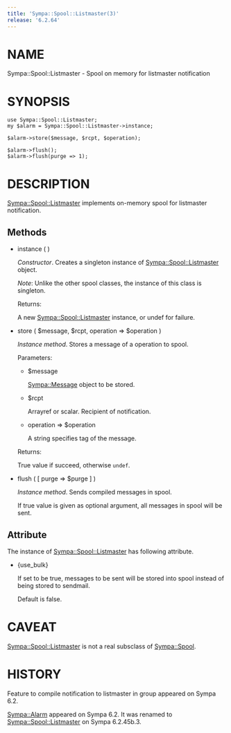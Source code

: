 ```yaml
---
title: 'Sympa::Spool::Listmaster(3)'
release: '6.2.64'
---
```


# NAME

Sympa::Spool::Listmaster - Spool on memory for listmaster notification

# SYNOPSIS

    use Sympa::Spool::Listmaster;
    my $alarm = Sympa::Spool::Listmaster->instance;

    $alarm->store($message, $rcpt, $operation);

    $alarm->flush();
    $alarm->flush(purge => 1);

# DESCRIPTION

[Sympa::Spool::Listmaster](./Sympa-Spool-Listmaster.3.md) implements on-memory spool for
listmaster notification.

## Methods

- instance ( )

    _Constructor_.
    Creates a singleton instance of [Sympa::Spool::Listmaster](./Sympa-Spool-Listmaster.3.md) object.

    _Note_:
    Unlike the other spool classes, the instance of this class is singleton.

    Returns:

    A new [Sympa::Spool::Listmaster](./Sympa-Spool-Listmaster.3.md) instance, or undef for failure.

- store ( $message, $rcpt, operation => $operation )

    _Instance method_.
    Stores a message of a operation to spool.

    Parameters:

    - $message

        [Sympa::Message](./Sympa-Message.3.md) object to be stored.

    - $rcpt

        Arrayref or scalar.  Recipient of notification.

    - operation => $operation

        A string specifies tag of the message.

    Returns:

    True value if succeed, otherwise `undef`.

- flush ( \[ purge => $purge \] )

    _Instance method_.
    Sends compiled messages in spool.

    If true value is given as optional argument, all messages in spool will be
    sent.

## Attribute

The instance of [Sympa::Spool::Listmaster](./Sympa-Spool-Listmaster.3.md) has following attribute.

- {use\_bulk}

    If set to be true, messages to be sent will be stored into spool
    instead of being stored to sendmail.

    Default is false.

# CAVEAT

[Sympa::Spool::Listmaster](./Sympa-Spool-Listmaster.3.md) is not a real subsclass of [Sympa::Spool](./Sympa-Spool.3.md).

# HISTORY

Feature to compile notification to listmaster in group appeared on Sympa 6.2.

[Sympa::Alarm](./Sympa-Alarm.3.md) appeared on Sympa 6.2.
It was renamed to [Sympa::Spool::Listmaster](./Sympa-Spool-Listmaster.3.md) on Sympa 6.2.45b.3.
